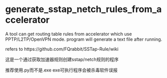 <!DOCTYPE html>
<html>

<head>
  <meta charset="utf-8">
  <meta name="viewport" content="width=device-width, initial-scale=1.0">
  <title>【无标题】</title>
  <link rel="stylesheet" href="https://stackedit.io/style.css" />
</head>

<body class="stackedit">
  <div class="stackedit__html"><h1><a id="generate_sstap_netch_rules_from_accelerator_0"></a>generate_sstap_netch_rules_from_accelerator</h1>
<p>A tool can get routing table rules from accelerator which use PPTP/L2TP/OpenVPN mode. program will generate a text file after running.</p>
<p>refers to https://github.com/FQrabbit/SSTap-Rule/wiki</p>
<p>这是一个通过获取加速器规则创建sstap/netch规则的程序</p>
<p>推荐使用.py而不是.exe exe可执行程序会被杀毒软件误报</p>
</div>
</body>

</html>
